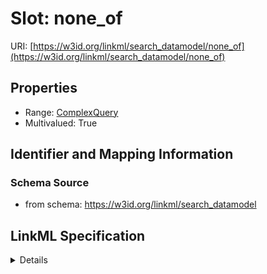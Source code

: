 # Slot: none_of

URI: [https://w3id.org/linkml/search_datamodel/none_of](https://w3id.org/linkml/search_datamodel/none_of)



<!-- no inheritance hierarchy -->




## Properties

* Range: [ComplexQuery](ComplexQuery.md)
* Multivalued: True







## Identifier and Mapping Information







### Schema Source


* from schema: https://w3id.org/linkml/search_datamodel




## LinkML Specification

<details>
```yaml
name: none_of
from_schema: https://w3id.org/linkml/search_datamodel
rank: 1000
multivalued: true
alias: none_of
domain_of:
- ComplexQuery
range: ComplexQuery

```
</details>